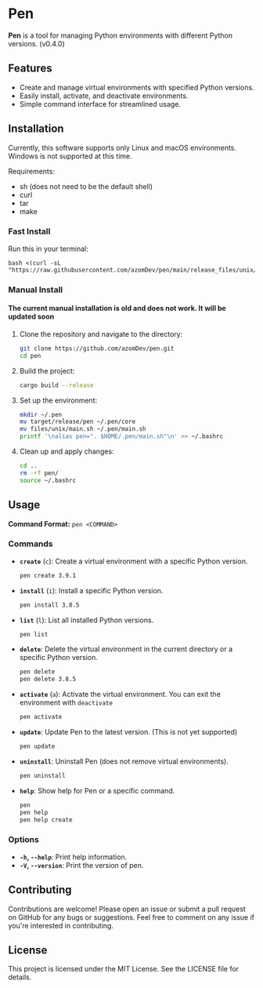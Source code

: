 # Pen

**Pen** is a tool for managing Python environments with different Python versions. (v0.4.0)

## Features

- Create and manage virtual environments with specified Python versions.
- Easily install, activate, and deactivate environments.
- Simple command interface for streamlined usage.

## Installation
Currently, this software supports only Linux and macOS environments. Windows is not supported at this time.

Requirements:
- sh (does not need to be the default shell)
- curl
- tar
- make

### Fast Install
Run this in your terminal:
```
bash <(curl -sL "https://raw.githubusercontent.com/azomDev/pen/main/release_files/unix/install.sh")
```

### Manual Install

#### **The current manual installation is old and does not work. It will be updated soon**
 
1. Clone the repository and navigate to the directory:
    ```bash
    git clone https://github.com/azomDev/pen.git
    cd pen
    ```

2. Build the project:
    ```bash
    cargo build --release
    ```

3. Set up the environment:
    ```bash
    mkdir ~/.pen
    mv target/release/pen ~/.pen/core
    mv files/unix/main.sh ~/.pen/main.sh
    printf '\nalias pen=". $HOME/.pen/main.sh"\n' >> ~/.bashrc
    ```

4. Clean up and apply changes:
    ```bash
    cd ..
    rm -rf pen/
    source ~/.bashrc
    ```

## Usage

**Command Format:** `pen <COMMAND>`

### Commands

- **`create`** (`c`): Create a virtual environment with a specific Python version.
    ```bash
    pen create 3.9.1
    ```

- **`install`** (`i`): Install a specific Python version.
    ```bash
    pen install 3.8.5
    ```

- **`list`** (`l`): List all installed Python versions.
    ```bash
    pen list
    ```

- **`delete`**: Delete the virtual environment in the current directory or a specific Python version.
    ```bash
    pen delete
    pen delete 3.8.5
    ```

- **`activate`** (`a`): Activate the virtual environment. You can exit the environment with `deactivate`
    ```bash
    pen activate
    ```

- **`update`**: Update Pen to the latest version. (This is not yet supported)
    ```bash
    pen update
    ```

- **`uninstall`**: Uninstall Pen (does not remove virtual environments).
    ```bash
    pen uninstall
    ```

- **`help`**: Show help for Pen or a specific command.
    ```bash
    pen
    pen help
    pen help create
    ```

### Options

- **`-h`, `--help`**: Print help information.
- **`-V`, `--version`**: Print the version of pen.


## Contributing

Contributions are welcome! Please open an issue or submit a pull request on GitHub for any bugs or suggestions. Feel free to comment on any issue if you're interested in contributing.

## License

This project is licensed under the MIT License. See the LICENSE file for details.
